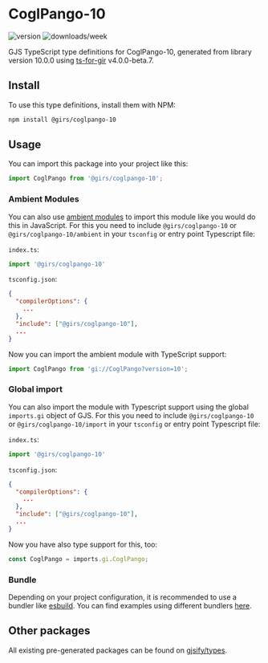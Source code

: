 
# CoglPango-10

![version](https://img.shields.io/npm/v/@girs/coglpango-10)
![downloads/week](https://img.shields.io/npm/dw/@girs/coglpango-10)


GJS TypeScript type definitions for CoglPango-10, generated from library version 10.0.0 using [ts-for-gir](https://github.com/gjsify/ts-for-gir) v4.0.0-beta.7.


## Install

To use this type definitions, install them with NPM:
```bash
npm install @girs/coglpango-10
```

## Usage

You can import this package into your project like this:
```ts
import CoglPango from '@girs/coglpango-10';
```

### Ambient Modules

You can also use [ambient modules](https://github.com/gjsify/ts-for-gir/tree/main/packages/cli#ambient-modules) to import this module like you would do this in JavaScript.
For this you need to include `@girs/coglpango-10` or `@girs/coglpango-10/ambient` in your `tsconfig` or entry point Typescript file:

`index.ts`:
```ts
import '@girs/coglpango-10'
```

`tsconfig.json`:
```json
{
  "compilerOptions": {
    ...
  },
  "include": ["@girs/coglpango-10"],
  ...
}
```

Now you can import the ambient module with TypeScript support: 

```ts
import CoglPango from 'gi://CoglPango?version=10';
```

### Global import

You can also import the module with Typescript support using the global `imports.gi` object of GJS.
For this you need to include `@girs/coglpango-10` or `@girs/coglpango-10/import` in your `tsconfig` or entry point Typescript file:

`index.ts`:
```ts
import '@girs/coglpango-10'
```

`tsconfig.json`:
```json
{
  "compilerOptions": {
    ...
  },
  "include": ["@girs/coglpango-10"],
  ...
}
```

Now you have also type support for this, too:

```ts
const CoglPango = imports.gi.CoglPango;
```

### Bundle

Depending on your project configuration, it is recommended to use a bundler like [esbuild](https://esbuild.github.io/). You can find examples using different bundlers [here](https://github.com/gjsify/ts-for-gir/tree/main/examples).

## Other packages

All existing pre-generated packages can be found on [gjsify/types](https://github.com/gjsify/types).

